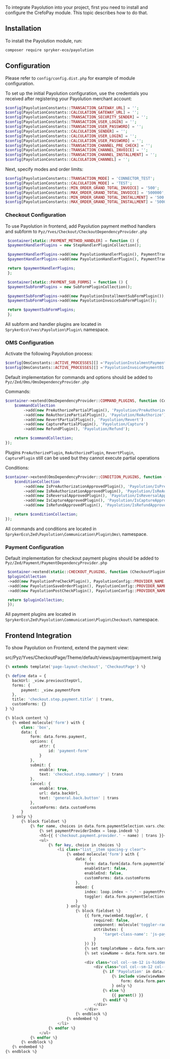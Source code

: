 To integrate Payolution into your project, first you need to install and configure the CrefoPay module. This topic describes how to do that.

## Installation
To install the Payolution module, run:
```Bash
composer require spryker-eco/payolution
```
## Configuration
Please refer to `config/config.dist.php` for example of module configuration.

To set up the initial Payolution configuration, use the credentials you received after registering your Payolution merchant account:
```php
$config[PayolutionConstants::TRANSACTION_GATEWAY_URL] = '';
$config[PayolutionConstants::CALCULATION_GATEWAY_URL] = '';
$config[PayolutionConstants::TRANSACTION_SECURITY_SENDER] = '';
$config[PayolutionConstants::TRANSACTION_USER_LOGIN] = '';
$config[PayolutionConstants::TRANSACTION_USER_PASSWORD] = '';
$config[PayolutionConstants::CALCULATION_SENDER] = '';
$config[PayolutionConstants::CALCULATION_USER_LOGIN] = '';
$config[PayolutionConstants::CALCULATION_USER_PASSWORD] = '';
$config[PayolutionConstants::TRANSACTION_CHANNEL_PRE_CHECK] = '';
$config[PayolutionConstants::TRANSACTION_CHANNEL_INVOICE] = '';
$config[PayolutionConstants::TRANSACTION_CHANNEL_INSTALLMENT] = '';
$config[PayolutionConstants::CALCULATION_CHANNEL] = '';
```

Next, specify modes and order limits:
```php
$config[PayolutionConstants::TRANSACTION_MODE] = 'CONNECTOR_TEST';
$config[PayolutionConstants::CALCULATION_MODE] = 'TEST';
$config[PayolutionConstants::MIN_ORDER_GRAND_TOTAL_INVOICE] = '500';
$config[PayolutionConstants::MAX_ORDER_GRAND_TOTAL_INVOICE] = '500000';
$config[PayolutionConstants::MIN_ORDER_GRAND_TOTAL_INSTALLMENT] = '500';
$config[PayolutionConstants::MAX_ORDER_GRAND_TOTAL_INSTALLMENT] = '500000';
 ```

### Checkout Configuration

To use Payolution in frontend, add Payolution payment method handlers and subform to `Pyz/Yves/Checkout/CheckoutDependencyProvider.php`
```php
 $container[static::PAYMENT_METHOD_HANDLER] = function () {
 $paymentHandlerPlugins = new StepHandlerPluginCollection();

 $paymentHandlerPlugins->add(new PayolutionHandlerPlugin(), PaymentTransfer::PAYOLUTION_INVOICE);
 $paymentHandlerPlugins->add(new PayolutionHandlerPlugin(), PaymentTransfer::PAYOLUTION_INSTALLMENT);

 return $paymentHandlerPlugins;
 };

 $container[static::PAYMENT_SUB_FORMS] = function () {
 $paymentSubFormPlugins = new SubFormPluginCollection();

 $paymentSubFormPlugins->add(new PayolutionInstallmentSubFormPlugin());
 $paymentSubFormPlugins->add(new PayolutionInvoiceSubFormPlugin());

 return $paymentSubFormPlugins;
 };
 ```

All subform and handler plugins are located in `SprykerEco\Yves\Payolution\Plugin\` namespace.

### OMS Configuration

Activate the following Payolution process:
```php
$config[OmsConstants::ACTIVE_PROCESSES][] ='PayolutionInstalmentPayment01',
$config[OmsConstants::ACTIVE_PROCESSES][] ='PayolutionInvoicePayment01',

 ```

Default implementation for commands and options should be added to `Pyz/Zed/Oms/OmsDependencyProvider.php`

Commands:
```php
$container->extend(OmsDependencyProvider::COMMAND_PLUGINS, function (CommandCollectionInterface $commandCollection) {
    $commandCollection
        ->add(new PreAuthorizePartialPlugin(), 'Payolution/PreAuthorize')
        ->add(new ReAuthorizePartialPlugin(), 'Payolution/ReAuthorize')
        ->add(new RevertPartialPlugin(), 'Payolution/Revert')
        ->add(new CapturePartialPlugin(), 'Payolution/Capture')
        ->add(new RefundPlugin(), 'Payolution/Refund');

    return $commandCollection;
});
```

Plugins `PreAuthorizePlugin`, `ReAuthorizePlugin`, `RevertPlugin`, `CapturePlugin` still can be used but they cannot execute partial operations

Conditions:
```php
$container->extend(OmsDependencyProvider::CONDITION_PLUGINS, function (ConditionCollectionInterface $conditionCollection) {
    $conditionCollection
        ->add(new IsPreAuthorizationApprovedPlugin(), 'Payolution/IsPreAuthorizationApproved')
        ->add(new IsReAuthorizationApprovedPlugin(), 'Payolution/IsReAuthorizationApproved')
        ->add(new IsReversalApprovedPlugin(), 'Payolution/IsReversalApproved')
        ->add(new IsCaptureApprovedPlugin(), 'Payolution/IsCaptureApproved')
        ->add(new IsRefundApprovedPlugin(), 'Payolution/IsRefundApproved');

    return $conditionCollection;
});
```

All commands and conditions are located in `SprykerEco\Zed\Payolution\Communication\Plugin\Oms\` namespace.

### Payment Configuration

Default implementation for checkout payment plugins should be added to `Pyz/Zed/Payment/PaymentDependencyProvider.php`
```php
 $container->extend(static::CHECKOUT_PLUGINS, function (CheckoutPluginCollection $pluginCollection) {
 $pluginCollection
 ->add(new PayolutionPreCheckPlugin(), PayolutionConfig::PROVIDER_NAME, static::CHECKOUT_PRE_CHECK_PLUGINS)
 ->add(new PayolutionSaveOrderPlugin(), PayolutionConfig::PROVIDER_NAME, static::CHECKOUT_ORDER_SAVER_PLUGINS)
 ->add(new PayolutionPostCheckPlugin(), PayolutionConfig::PROVIDER_NAME, static::CHECKOUT_POST_SAVE_PLUGINS);

 return $pluginCollection;
 });
 ```

All payment plugins are located in `SprykerEco\Zed\Payolution\Communication\Plugin\Checkout\` namespace.

## Frontend Integration
To show Payolution on Frontend, extend the payment view:

src/Pyz/Yves/CheckoutPage/Theme/default/views/payment/payment.twig

 ```php
 {% extends template('page-layout-checkout', 'CheckoutPage') %}

{% define data = {
    backUrl: _view.previousStepUrl,
    forms: {
        payment: _view.paymentForm
    },
    title: 'checkout.step.payment.title' | trans,
    customForms: {}
} %}

{% block content %}
    {% embed molecule('form') with {
        class: 'box',
        data: {
            form: data.forms.payment,
            options: {
                attr: {
                    id: 'payment-form'
                }
            },
            submit: {
                enable: true,
                text: 'checkout.step.summary' | trans
            },
            cancel: {
                enable: true,
                url: data.backUrl,
                text: 'general.back.button' | trans
            },
            customForms: data.customForms
        }
    } only %}
        {% block fieldset %}
            {% for name, choices in data.form.paymentSelection.vars.choices %}
                {% set paymentProviderIndex = loop.index0 %}
                <h5>{{ ('checkout.payment.provider.' ~ name) | trans }}</h5>
                <ul>
                    {% for key, choice in choices %}
                        <li class="list__item spacing-y clear">
                            {% embed molecule('form') with {
                                data: {
                                    form: data.form[data.form.paymentSelection[key].vars.value],
                                    enableStart: false,
                                    enableEnd: false,
                                    customForms: data.customForms
                                },
                                embed: {
                                    index: loop.index ~ '-' ~ paymentProviderIndex,
                                    toggler: data.form.paymentSelection[key]
                                }
                            } only %}
                                {% block fieldset %}
                                    {{ form_row(embed.toggler, {
                                        required: false,
                                        component: molecule('toggler-radio'),
                                        attributes: {
                                            'target-class-name': 'js-payment-method-' ~ embed.index,
                                        }
                                    }) }}
                                    {% set templateName = data.form.vars.template_path | replace('/', '-') %}
                                    {% set viewName = data.form.vars.template_path | split('/') %}

                                    <div class="col col--sm-12 is-hidden js-payment-method-{{embed.index}}">
                                        <div class="col col--sm-12 col--md-6">
                                            {% if 'Payolution' in data.form.vars.template_path %}
                                                {% include view(viewName[1], viewName[0]) with {
                                                    form: data.form.parent
                                                } only %}
                                            {% else %}
                                                {{ parent() }}
                                            {% endif %}
                                        </div>
                                    </div>
                                {% endblock %}
                            {% endembed %}
                        </li>
                    {% endfor %}
                </ul>
            {% endfor %}
        {% endblock %}
    {% endembed %}
{% endblock %}

```